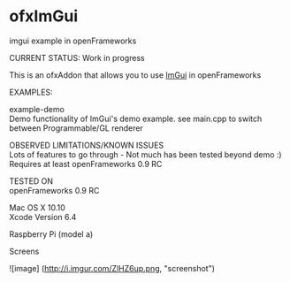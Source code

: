 # ofxImGui
imgui example in openFrameworks

CURRENT STATUS: Work in progress   

This is an ofxAddon that allows you to use [ImGui](https://github.com/ocornut/imgui) in openFrameworks

EXAMPLES:   

example-demo  
Demo functionality of ImGui's demo example. see main.cpp to switch between Programmable/GL renderer

OBSERVED LIMITATIONS/KNOWN ISSUES   
Lots of features to go through - Not much has been tested beyond demo :)
Requires at least openFrameworks 0.9 RC

TESTED ON   
openFrameworks 0.9 RC 

Mac OS X 10.10   
Xcode Version 6.4   

Raspberry Pi (model a)   

Screens

![image]
(http://i.imgur.com/ZlHZ6up.png, "screenshot")

